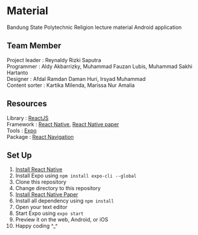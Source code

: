 # Material
Bandung State Polytechnic Religion lecture material Android application

## Team Member
Project leader	: Reynaldy Rizki Saputra<br/>
Programmer		: Aldy Akbarrizky, Muhammad Fauzan Lubis, Muhammad Sakhi Hartanto<br/>
Designer		: Afdal Ramdan Daman Huri, Irsyad Muhammad<br/>
Content sorter	: Kartika Milenda, Marissa Nur Amalia<br/>

## Resources
Library		: [ReactJS](https://reactjs.org/)<br/>
Framework	: [React Native](https://reactnative.dev/), [React Native paper](https://github.com/callstack/react-native-paper)<br/>
Tools		  : [Expo](https://expo.io/)<br/>
Package   : [React Navigation](https://reactnavigation.org/)<br/>

## Set Up
1. [Install React Native](https://www.petanikode.com/react-native-dasar/)
2. Install Expo using `npm install expo-cli --global`
3. Clone this repository
4. Change directory to this repository
5. [Install React Native Paper](https://callstack.github.io/react-native-paper/getting-started.html)
6. Install all dependency using `npm install`
7. Open your text editor
8. Start Expo using `expo start`
9. Preview it on the web, Android, or iOS
10. Happy coding ^_^
